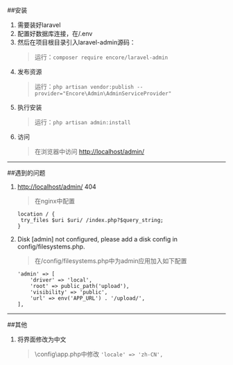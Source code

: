 ##安装
1. 需要装好laravel
2. 配置好数据库连接，在/.env
3. 然后在项目根目录引入laravel-admin源码：
   > 运行：`composer require encore/laravel-admin` 
4. 发布资源
   > 运行：`php artisan vendor:publish --provider="Encore\Admin\AdminServiceProvider"
`
5. 执行安装
   >运行：`php artisan admin:install`
6. 访问
   >在浏览器中访问 <http://localhost/admin/>
  
---
##遇到的问题

1. <http://localhost/admin/> 404
   > 在nginx中配置
   ```
   location / {
    try_files $uri $uri/ /index.php?$query_string;
   }
   ```
2. Disk \[admin] not configured, please add a disk config in config/filesystems.php.
   >在/config/filesystems.php中为admin应用加入如下配置
   ```
   'admin' => [
       'driver' => 'local',
       'root' => public_path('upload'),
       'visibility' => 'public',
       'url' => env('APP_URL') . '/upload/',
   ],
   ```

---

##其他

1. 将界面修改为中文
   > \config\app.php中修改
  `'locale' => 'zh-CN',`